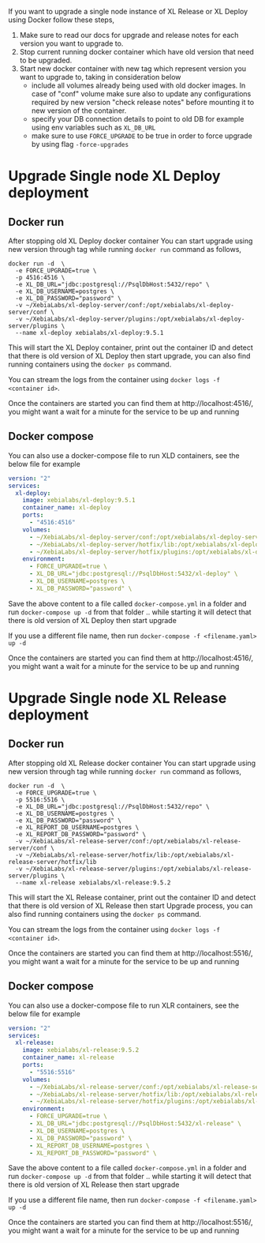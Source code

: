 If you want to upgrade a single node instance of XL Release or XL Deploy using Docker follow these steps,

1. Make sure to read our docs for upgrade and release notes for each version you want to upgrade to.
2. Stop current running docker container which have old version that need to be upgraded.
3. Start new docker container with new tag which represent version you want to upgrade to, taking in consideration below
    * include all volumes already being used with old docker images. In case of "conf" volume make sure also to update any configurations required by new version "check release notes" before mounting it to new version of the container.
    * specify your DB connection details to point to old DB for example using env variables such as `XL_DB_URL`
    * make sure to use `FORCE_UPGRADE` to be true in order to force upgrade by using flag `-force-upgrades`

# Upgrade Single node XL Deploy deployment

## Docker run

After stopping old XL Deploy docker container You can start upgrade using new version through tag while running `docker run` command as follows,

```shell
docker run -d  \
  -e FORCE_UPGRADE=true \
  -p 4516:4516 \
  -e XL_DB_URL="jdbc:postgresql://PsqlDbHost:5432/repo" \
  -e XL_DB_USERNAME=postgres \
  -e XL_DB_PASSWORD="password" \
  -v ~/XebiaLabs/xl-deploy-server/conf:/opt/xebialabs/xl-deploy-server/conf \
  -v ~/XebiaLabs/xl-deploy-server/plugins:/opt/xebialabs/xl-deploy-server/plugins \
  --name xl-deploy xebialabs/xl-deploy:9.5.1
```

This will start the XL Deploy container, print out the container ID and detect that there is old version of XL Deploy then start upgrade, you can also find running containers using the `docker ps` command.

You can stream the logs from the container using `docker logs -f <container id>`.

Once the containers are started you can find them at http://localhost:4516/, you might want a wait for a minute for the service to be up and running

## Docker compose

You can also use a docker-compose file to run XLD containers, see the below file for example

```yaml
version: "2"
services:
  xl-deploy:
    image: xebialabs/xl-deploy:9.5.1
    container_name: xl-deploy
    ports:
      - "4516:4516"
    volumes:
      - ~/XebiaLabs/xl-deploy-server/conf:/opt/xebialabs/xl-deploy-server/conf
      - ~/XebiaLabs/xl-deploy-server/hotfix/lib:/opt/xebialabs/xl-deploy-server/hotfix/lib
      - ~/XebiaLabs/xl-deploy-server/hotfix/plugins:/opt/xebialabs/xl-deploy-server/hotfix/plugins
    environment:
      - FORCE_UPGRADE=true \
      - XL_DB_URL="jdbc:postgresql://PsqlDbHost:5432/xl-deploy" \
      - XL_DB_USERNAME=postgres \
      - XL_DB_PASSWORD="password" \
```

Save the above content to a file called `docker-compose.yml` in a folder and run `docker-compose up -d` from that folder .. while starting it will detect that there is old version of XL Deploy then start upgrade

If you use a different file name, then run `docker-compose -f <filename.yaml> up -d`

Once the containers are started you can find them at http://localhost:4516/, you might want a wait for a minute for the service to be up and running

# Upgrade Single node XL Release deployment

## Docker run

After stopping old XL Release docker container You can start upgrade using new version through tag while running `docker run` command as follows,

```shell
docker run -d  \
  -e FORCE_UPGRADE=true \
  -p 5516:5516 \
  -e XL_DB_URL="jdbc:postgresql://PsqlDbHost:5432/repo" \
  -e XL_DB_USERNAME=postgres \
  -e XL_DB_PASSWORD="password" \
  -e XL_REPORT_DB_USERNAME=postgres \
  -e XL_REPORT_DB_PASSWORD="password" \
  -v ~/XebiaLabs/xl-release-server/conf:/opt/xebialabs/xl-release-server/conf \
  -v ~/XebiaLabs/xl-release-server/hotfix/lib:/opt/xebialabs/xl-release-server/hotfix/lib
  -v ~/XebiaLabs/xl-release-server/plugins:/opt/xebialabs/xl-release-server/plugins \
  --name xl-release xebialabs/xl-release:9.5.2
```

This will start the XL Release container, print out the container ID and detect that there is old version of XL Release then start Upgrade process, you can also find running containers using the `docker ps` command.

You can stream the logs from the container using `docker logs -f <container id>`.

Once the containers are started you can find them at http://localhost:5516/, you might want a wait for a minute for the service to be up and running

## Docker compose

You can also use a docker-compose file to run XLR containers, see the below file for example

```yaml
version: "2"
services:
  xl-release:
    image: xebialabs/xl-release:9.5.2
    container_name: xl-release
    ports:
      - "5516:5516"
    volumes:
      - ~/XebiaLabs/xl-release-server/conf:/opt/xebialabs/xl-release-server/conf
      - ~/XebiaLabs/xl-release-server/hotfix/lib:/opt/xebialabs/xl-release-server/hotfix/lib
      - ~/XebiaLabs/xl-release-server/hotfix/plugins:/opt/xebialabs/xl-release-server/hotfix/plugins
    environment:
      - FORCE_UPGRADE=true \
      - XL_DB_URL="jdbc:postgresql://PsqlDbHost:5432/xl-release" \
      - XL_DB_USERNAME=postgres \
      - XL_DB_PASSWORD="password" \
      - XL_REPORT_DB_USERNAME=postgres \
      - XL_REPORT_DB_PASSWORD="password" \
```

Save the above content to a file called `docker-compose.yml` in a folder and run `docker-compose up -d` from that folder .. while starting it will detect that there is old version of XL Release then start upgrade

If you use a different file name, then run `docker-compose -f <filename.yaml> up -d`

Once the containers are started you can find them at http://localhost:5516/, you might want a wait for a minute for the service to be up and running

